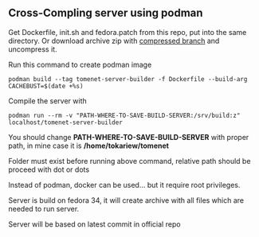 ## Cross-Compling server using podman

Get Dockerfile, init.sh and fedora.patch from this repo, put into the same directory.
Or download archive zip with [compressed branch](https://github.com/Tokariew/tomenet/archive/refs/heads/podman.zip)
and uncompress it.

Run this command to create podman image

```
podman build --tag tomenet-server-builder -f Dockerfile --build-arg CACHEBUST=$(date +%s)
```

Compile the server with

```
podman run --rm -v "PATH-WHERE-TO-SAVE-BUILD-SERVER:/srv/build:z" localhost/tomenet-server-builder
```

You should change **PATH-WHERE-TO-SAVE-BUILD-SERVER** with proper path, in mine case it is **/home/tokariew/tomenet**

Folder must exist before running above command, relative path should be proceed with dot or dots

Instead of podman, docker can be used… but it require root privileges.

Server is build on fedora 34, it will create archive with all files which are
needed to run server.

Server will be based on latest commit in official repo

